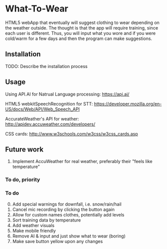 # What-To-Wear
HTML5 webApp that eventually will suggest clothing to wear depending on the weather outside.
The thought is that the app will require training, since each user is different.
Thus, you will input what you wore and if you were cold/warm for a few days and then the program can make suggestions.

## Installation
TODO: Describe the installation process
## Usage
Using API.AI for Natrual Language processing: https://api.ai/

HTML5 webkitSpeechRecognition for STT: https://developer.mozilla.org/en-US/docs/Web/API/Web_Speech_API

AccurateWeather's API for weather: http://apidev.accuweather.com/developers/

CSS cards: http://www.w3schools.com/w3css/w3css_cards.asp

## Future work
1. Implement AccuWeather for real weather, preferably their "feels like temperature"

### To do, priority

### To do
0. Add special warnings for downfall, i.e. snow/rain/hail
1. Cancel mic recording by clicking the button again
2. Allow for custom names clothes, potentially add levels
3. Sort training data by temperature
4. Add weather visuals
5. Make mobile friendly
6. Remove AI & input and just show what to wear (boring)
7. Make save button yellow upon any changes
